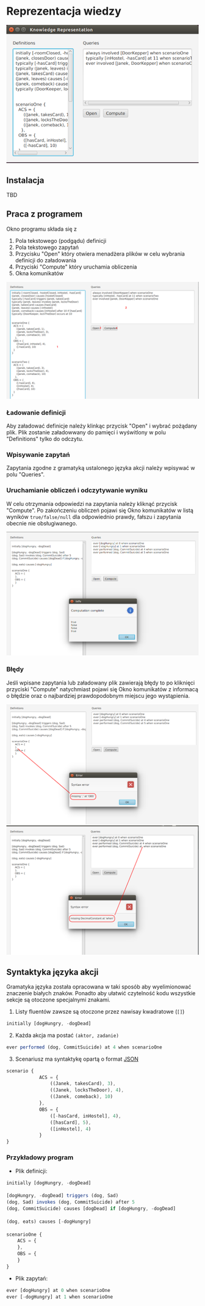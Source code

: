 # Reprezentacja wiedzy

![Alt Text](graphics/intro.png)


## Instalacja

TBD

## Praca z programem

Okno programu składa się z
1. Pola tekstowego (podgądu) definicji
2. Pola tekstowego zapytań
3. Przycisku "Open" który otwiera menadżera plików w celu wybrania definicji do załadowania
4. Przyciski "Compute" który uruchamia obliczenia
5. Okna komunikatów

![Alt Text](graphics/overview.png)


### Ładowanie definicji

Aby załadować definicje należy klinkąc przycisk "Open" i wybrać pożądany plik.
Plik zostanie załadowwany do pamięci i wyświtlony w polu "Definitions" tylko
do odczytu.

### Wpisywanie zapytań

Zapytania zgodne z gramatyką ustalonego języka akcji należy wpisywać w polu
"Queries".

### Uruchamianie obliczeń i odczytywanie wyniku

W celu otrzymania odpowiedzi na zapytania należy kliknąć przycisk "Compute".
Po zakończeniu obliczeń pojawi się Okno komunikatów w listą wyników `true/false/null`
dla odpowiednio prawdy, fałszu i zapytania obecnie nie obsługiwanego.

![Alt Text](graphics/compute_result.png)


### Błędy

Jeśli wpisane zapytania lub załadowany plik zawierają błędy to po kliknięci
przyciski "Compute" natychmiast pojawi się Okno komunikatów z informacą o błędzie
oraz o najbardziej prawdopodobnym miejscu jego wystąpienia.

![Alt Text](graphics/error_missing_coma.png)
![Alt Text](graphics/error_missing_decimal.png)


## Syntaktyka języka akcji

Gramatyka języka została opracowana w taki sposób aby wyelimionować
znaczenie białych znaków. Ponadto aby ułatwić czytelność kodu
wszystkie sekcje są otoczone specjalnymi znakami.

1. Listy fluentów zawsze są otoczone przez  nawisay kwadratowe (`[]`)
```javascript
initially [dogHungry, -dogDead]
```

2. Każda akcja ma postać `(aktor, zadanie)`
```javascript
ever performed (dog, CommitSuicide) at 4 when scenarioOne
```

3. Scenariusz ma syntaktykę opartą o format [JSON](http://json.org/)

```javascript
scenario {
            ACS = {
                ((Janek, takesCard), 3),
                ((Janek, locksTheDoor), 4),
                ((Janek, comeback), 10)
            },
            OBS = {
                ([-hasCard, inHostel], 4),
                ([hasCard], 5),
                ([inHostel], 4)
            }
}
```

### Przykładowy program

* Plik definicji:

```javascript
initially [dogHungry, -dogDead]

[dogHungry, -dogDead] triggers (dog, Sad)
(dog, Sad) invokes (dog, CommitSuicide) after 5
(dog, CommitSuicide) causes [dogDead] if [dogHungry, -dogDead]

(dog, eats) causes [-dogHungry]

scenarioOne {
    ACS = {
    },
    OBS = {
    }
}
```

* Plik zapytań:

```javascript
ever [dogHungry] at 0 when scenarioOne
ever [-dogHungry] at 1 when scenarioOne
```

